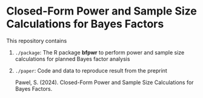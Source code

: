 # Closed-Form Power and Sample Size Calculations for Bayes Factors

This repository contains 


1. `./package`: The R package **bfpwr** to perform power and sample size calculations for
   planned Bayes factor analysis

2. `./paper`: Code and data to reproduce result from the preprint

   Pawel, S. (2024). Closed-Form Power and Sample Size Calculations for Bayes Factors.
